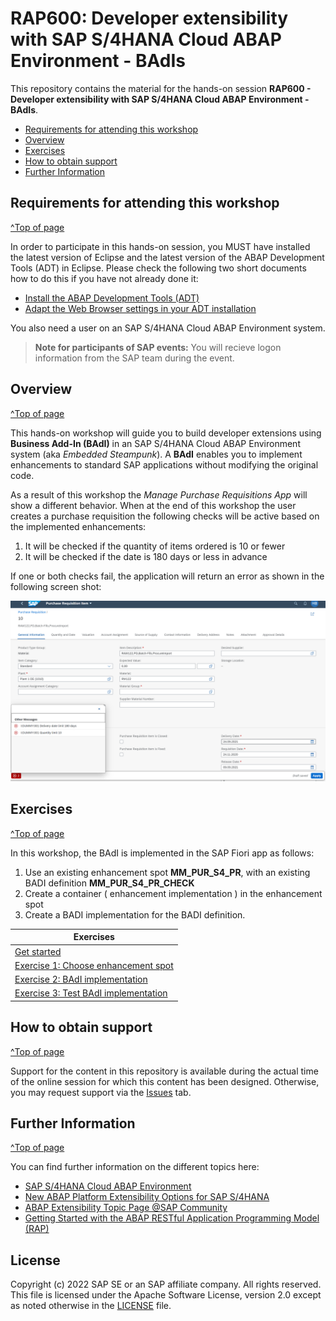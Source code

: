 
# RAP600: Developer extensibility with SAP S/4HANA Cloud ABAP Environment - BAdIs

<!-- 
## Description
-->

This repository contains the material for the hands-on session **RAP600 - Developer extensibility with SAP S/4HANA Cloud ABAP Environment - BAdIs**.

- [Requirements for attending this workshop](#requirements-for-attending-this-workshop)
- [Overview](#overview)
- [Exercises](#exercises)
- [How to obtain support](#how-to-obtain-support) 
- [Further Information](#further-information)


## Requirements for attending this workshop 
[^Top of page](#)

In order to participate in this hands-on session, you MUST have installed the latest version of Eclipse and the latest version of the ABAP Development Tools (ADT) in Eclipse.
Please check the following two short documents how to do this if you have not already done it:  
- [Install the ABAP Development Tools (ADT)](https://github.com/SAP-samples/abap-platform-rap-workshops/blob/main/requirements_rap_workshops.md#3-install-the-abap-development-tools-adt)  
- [Adapt the Web Browser settings in your ADT installation](https://github.com/SAP-samples/abap-platform-rap-workshops/blob/main/requirements_rap_workshops.md#4-adapt-the-web-browser-settings-in-your-adt-installation)  
 
You also need a user on an SAP S/4HANA Cloud ABAP Environment system.  
> **Note for participants of SAP events:** You will recieve logon information from the SAP team during the event. 

## Overview
[^Top of page](#)

This hands-on workshop will guide you to build developer extensions using **Business Add-In (BAdI)** in an SAP S/4HANA Cloud ABAP Environment system (aka _Embedded Steampunk_). A **BAdI** enables you to implement enhancements to standard SAP applications without modifying the original code.

As a result of this workshop the *Manage Purchase Requisitions App* will show a different behavior. When at the end of this workshop the user creates a purchase requisition the following checks will be active based on the implemented enhancements:  

1.	It will be checked if the quantity of items ordered is 10 or fewer
2. It will be checked if the date is 180 days or less in advance

If one or both checks fail, the application will return an error as shown in the following screen shot:

![Manage purchase requisitions App with error messages triggered via developer extensions](ex0/images/600_001_new_abap_cloud_project.jpg)

## Exercises
[^Top of page](#)

In this workshop, the BAdI is implemented in the SAP Fiori app as follows:
1.	Use an existing enhancement spot **MM_PUR_S4_PR**, with an existing BADI definition **MM_PUR_S4_PR_CHECK**
2.	Create a container ( enhancement implementation ) in the enhancement spot
3.	Create a BADI implementation for the BADI definition.

| Exercises |  
| ------------- | 
| [Get started](ex0/README.md) | 
| [Exercise 1: Choose enhancement spot](ex1/README.md) | 
| [Exercise 2: BAdI implementation](ex2/README.md) | 
| [Exercise 3: Test BAdI implementation](ex3/README.md) | 
## How to obtain support
[^Top of page](#)

Support for the content in this repository is available during the actual time of the online session for which this content has been designed. Otherwise, you may request support via the [Issues](../../../../issues) tab.


## Further Information
[^Top of page](#)

You can find further information on the different topics here: 
- [SAP S/4HANA Cloud ABAP Environment](https://www.sap.com/about/events/teched-news-guide/composable-enterprise-solutions.html)
- [New ABAP Platform Extensibility Options for SAP S/4HANA](https://blogs.sap.com/2021/11/19/new-abap-platform-extensibility-options-in-2021/)
- [ABAP Extensibility Topic Page @SAP Community](https://community.sap.com/topics/abap-extensibility)
- [Getting Started with the ABAP RESTful Application Programming Model (RAP)](https://blogs.sap.com/2019/10/25/getting-started-with-the-abap-restful-programming-model/)


## License
Copyright (c) 2022 SAP SE or an SAP affiliate company. All rights reserved. This file is licensed under the Apache Software License, version 2.0 except as noted otherwise in the [LICENSE](LICENSES/Apache-2.0.txt) file.
